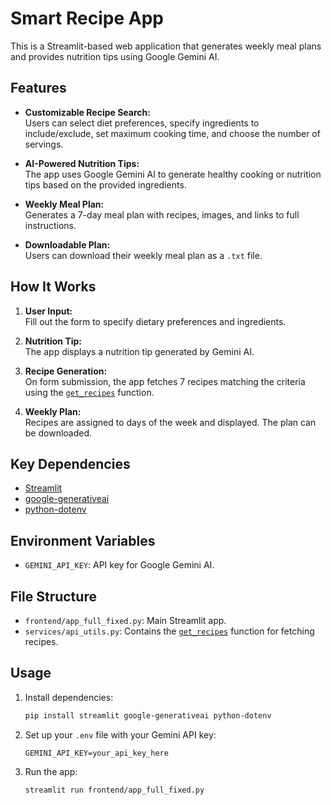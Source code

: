 # Smart Recipe App

This is a Streamlit-based web application that generates weekly meal plans and provides nutrition tips using Google Gemini AI.

## Features

- **Customizable Recipe Search:**  
  Users can select diet preferences, specify ingredients to include/exclude, set maximum cooking time, and choose the number of servings.

- **AI-Powered Nutrition Tips:**  
  The app uses Google Gemini AI to generate healthy cooking or nutrition tips based on the provided ingredients.

- **Weekly Meal Plan:**  
  Generates a 7-day meal plan with recipes, images, and links to full instructions.

- **Downloadable Plan:**  
  Users can download their weekly meal plan as a `.txt` file.

## How It Works

1. **User Input:**  
   Fill out the form to specify dietary preferences and ingredients.

2. **Nutrition Tip:**  
   The app displays a nutrition tip generated by Gemini AI.

3. **Recipe Generation:**  
   On form submission, the app fetches 7 recipes matching the criteria using the [`get_recipes`](../services/api_utils.py) function.

4. **Weekly Plan:**  
   Recipes are assigned to days of the week and displayed. The plan can be downloaded.

## Key Dependencies

- [Streamlit](https://streamlit.io/)
- [google-generativeai](https://pypi.org/project/google-generativeai/)
- [python-dotenv](https://pypi.org/project/python-dotenv/)

## Environment Variables

- `GEMINI_API_KEY`: API key for Google Gemini AI.

## File Structure

- `frontend/app_full_fixed.py`: Main Streamlit app.
- `services/api_utils.py`: Contains the [`get_recipes`](../services/api_utils.py) function for fetching recipes.

## Usage

1. Install dependencies:
   ```sh
   pip install streamlit google-generativeai python-dotenv
   ```

2. Set up your `.env` file with your Gemini API key:
   ```
   GEMINI_API_KEY=your_api_key_here
   ```

3. Run the app:
   ```sh
   streamlit run frontend/app_full_fixed.py
   ```
